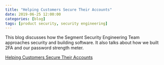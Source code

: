 ```yaml
---
title: "Helping Customers Secure Their Accounts"
date: 2019-06-25 12:00:00
categories: [blog]
tags: [product security, security engineering]
---
```


This blog discusses how the Segment Security Engineering Team approaches security and building software. It also talks about how we built 2FA and our password strength meter.

[Helping Customers Secure Their Accounts](https://segment.com/blog/helping-customers-secure-their-accounts/)
